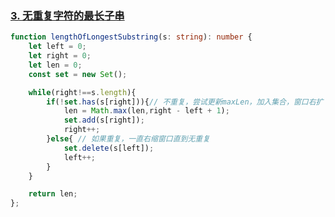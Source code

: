 
### [3. 无重复字符的最长子串](https://leetcode.cn/problems/longest-substring-without-repeating-characters/) 

```typescript
function lengthOfLongestSubstring(s: string): number {
    let left = 0;
    let right = 0;
    let len = 0;
    const set = new Set();

    while(right!==s.length){
        if(!set.has(s[right])){// 不重复，尝试更新maxLen，加入集合，窗口右扩
            len = Math.max(len,right - left + 1);
            set.add(s[right]);
            right++;
        }else{ // 如果重复，一直右缩窗口直到无重复
            set.delete(s[left]);
            left++;
        }
    }  

    return len;
};
```

